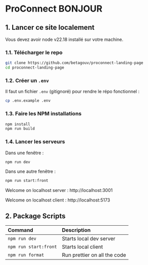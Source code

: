 # ProConnect BONJOUR

## 1. Lancer ce site localement

Vous devez avoir node v22.18 installé sur votre machine.

### 1.1. Télécharger le repo

```sh
git clone https://github.com/betagouv/proconnect-landing-page
cd proconnect-landing-page
```

### 1.2. Créer un `.env`

Il faut un fichier `.env` (gitignoré) pour rendre le répo fonctionnel :

```sh
cp .env.example .env
```

### 1.3. Faire les NPM installations

```sh
npm install
npm run build
```

### 1.4. Lancer les serveurs

Dans une fenêtre :

```sh
npm run dev
```

Dans une autre fenêtre :

```sh
npm run start:front
```

Welcome on localhost server :
http://localhost:3001

Welcome on localhost client :
http://localhost:5173

## 2. Package Scripts

| Command               | Description                  |
| :-------------------- | :--------------------------- |
| `npm run dev`         | Starts local dev server      |
| `npm run start:front` | Starts local client          |
| `npm run format`      | Run prettier on all the code |
